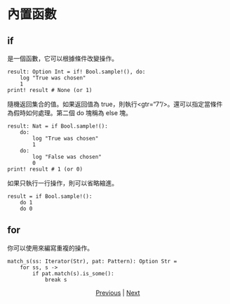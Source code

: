 # 內置函數

## if

是一個函數，它可以根據條件改變操作。


```erg
result: Option Int = if! Bool.sample!(), do:
    log "True was chosen"
    1
print! result # None (or 1)
```

隨機返回集合的值。如果返回值為 true，則執行<gtr=“7”/>。還可以指定當條件為假時如何處理。第二個 do 塊稱為 else 塊。


```erg
result: Nat = if Bool.sample!():
    do:
        log "True was chosen"
        1
    do:
        log "False was chosen"
        0
print! result # 1 (or 0)
```

如果只執行一行操作，則可以省略縮進。


```erg
result = if Bool.sample!():
    do 1
    do 0
```

## for

你可以使用來編寫重複的操作。


```erg
match_s(ss: Iterator(Str), pat: Pattern): Option Str =
    for ss, s ->
        if pat.match(s).is_some():
            break s
```

<p align='center'>
    <a href='./04_function.md'>Previous</a> | <a href='./06_operator.md'>Next</a>
</p>